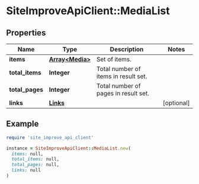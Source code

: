 # SiteImproveApiClient::MediaList

## Properties

| Name | Type | Description | Notes |
| ---- | ---- | ----------- | ----- |
| **items** | [**Array&lt;Media&gt;**](Media.md) | Set of items. |  |
| **total_items** | **Integer** | Total number of items in result set. |  |
| **total_pages** | **Integer** | Total number of pages in result set. |  |
| **links** | [**Links**](Links.md) |  | [optional] |

## Example

```ruby
require 'site_improve_api_client'

instance = SiteImproveApiClient::MediaList.new(
  items: null,
  total_items: null,
  total_pages: null,
  links: null
)
```

